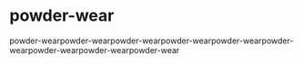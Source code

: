 # powder-wear
powder-wearpowder-wearpowder-wearpowder-wearpowder-wearpowder-wearpowder-wearpowder-wearpowder-wear
